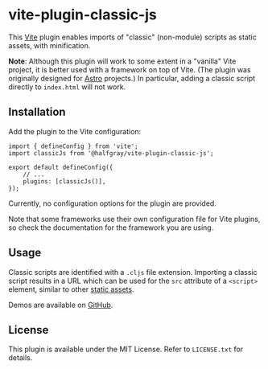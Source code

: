 # vite-plugin-classic-js

This [Vite](https://vitejs.dev/) plugin enables imports of "classic" (non-module) scripts as static assets, with minification.

**Note**: Although this plugin will work to some extent in a "vanilla" Vite project, it is better used with a framework on top of Vite. (The plugin was originally designed for [Astro](https://astro.build/) projects.) In particular, adding a classic script directly to `index.html` will not work.

## Installation

Add the plugin to the Vite configuration:

```
import { defineConfig } from 'vite';
import classicJs from '@halfgray/vite-plugin-classic-js';

export default defineConfig({
	// ...
	plugins: [classicJs()],
});
```

Currently, no configuration options for the plugin are provided.

Note that some frameworks use their own configuration file for Vite plugins, so check the documentation for the framework you are using.

## Usage

Classic scripts are identified with a `.cljs` file extension. Importing a classic script results in a URL which can be used for the `src` attribute of a `<script>` element, similar to other [static assets](https://vitejs.dev/guide/assets.html).

Demos are available on [GitHub](https://github.com/jack126guy/vite-plugin-classic-js/tree/main/demos).

## License

This plugin is available under the MIT License. Refer to `LICENSE.txt` for details.